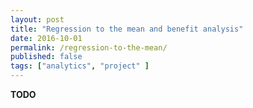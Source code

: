 ```yaml
---
layout: post
title: "Regression to the mean and benefit analysis"
date: 2016-10-01
permalink: /regression-to-the-mean/
published: false
tags: ["analytics", "project" ]
---
```


**TODO**
